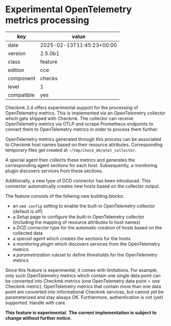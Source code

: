[//]: # (werk v2)
# Experimental OpenTelemetry metrics processing

key        | value
---------- | ---
date       | 2025-02-13T11:45:23+00:00
version    | 2.5.0b1
class      | feature
edition    | cce
component  | checks
level      | 1
compatible | yes


Checkmk 2.4 offers experimental support for the processing of OpenTelemetry metrics.
This is implemented via an OpenTelemetry collector which gets shipped with Checkmk.
The collector can receive OpenTelemetry metrics via OTLP and scrape Prometheus endpoints to convert them to OpenTelemetry metrics in order to process them further.

OpenTelemetry metrics generated through this process can be associated to Checkmk host names based on their resource attributes.
Corresponding temporary files get created at `~/tmp/check_mk/otel_collector`.

A special agent then collects these metrics and generates the corresponding agent sections for each host.
Subsequently, a monitoring plugin discovers services from these sections.

Additionally, a new type of DCD connector has been introduced.
This connector automatically creates new hosts based on the collector output.

The feature consists of the follwing new building blocks:

* an `omd config` setting to enable the built-in OpenTelemetry collector (default is off)
* a _Setup_ page to configure the built-in OpenTelemetry collector (including the mapping of resource attributes to host names)
* a _DCD connector_ type for the automatic creation of hosts based on the collected data
* a _special agent_ which creates the sections for the hosts
* a _monitoring plugin_ which discovers services from the OpenTelemetry metrics
* a _parametrization ruleset_ to define thresholds for the OpenTelemetry metrics

Since this feature is experimental, it comes with limitations.
For example, only such OpenTelemetry metrics which contain one single data point can be converted into Checkmk metrics (one OpenTelemetry data point = one Checkmk metric).
OpenTelemetry metrics that contain more than one data point are converted into informational Checkmk services, but cannot yet be parameterized and stay always OK.
Furthermore, authentication is not (yet) supported.
Handle with care.

**This feature is experimental.**
**The current implementation is subject to change without further notice.**